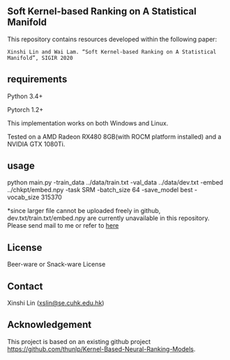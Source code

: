 ## Soft Kernel-based Ranking on A Statistical Manifold
This repository contains resources developed within the following paper:

    Xinshi Lin and Wai Lam. “Soft Kernel-based Ranking on A Statistical Manifold”, SIGIR 2020

## requirements
Python 3.4+

Pytorch 1.2+

This implementation works on both Windows and Linux. 

Tested on a AMD Radeon RX480 8GB(with ROCM platform installed) and a NVIDIA GTX 1080Ti.

## usage
python main.py -train_data ../data/train.txt -val_data ../data/dev.txt -embed ../chkpt/embed.npy -task SRM -batch_size 64 -save_model best -vocab_size 315370

*since larger file cannot be uploaded freely in github, dev.txt/train.txt/embed.npy are currently unavailable in this repository. Please send mail to me or refer to [here](https://github.com/thunlp/Kernel-Based-Neural-Ranking-Models/tree/master/data)

## License
Beer-ware or Snack-ware License

## Contact
Xinshi Lin (xslin@se.cuhk.edu.hk)

## Acknowledgement
This project is based on an existing github project https://github.com/thunlp/Kernel-Based-Neural-Ranking-Models.
